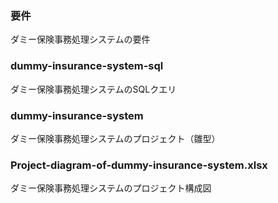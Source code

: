 ### 要件
ダミー保険事務処理システムの要件

### dummy-insurance-system-sql
ダミー保険事務処理システムのSQLクエリ

### dummy-insurance-system
ダミー保険事務処理システムのプロジェクト（雛型）

### Project-diagram-of-dummy-insurance-system.xlsx
ダミー保険事務処理システムのプロジェクト構成図


